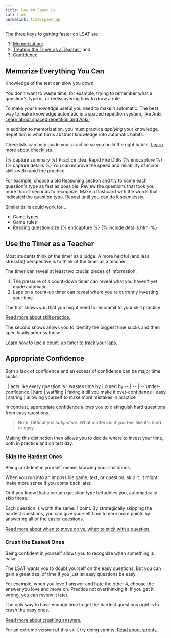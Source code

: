 ```yaml
---
title: How to Speed Up
cat: time
permalink: time/speed_up
---
```


The three keys to getting faster on LSAT are:

1. [Memorization](#memorize-everything-you-can);
1. [Treating the Timer as a Teacher](#use-the-timer-as-a-teacher); and
1. [Confidence](#appropriate-confidence).

## Memorize Everything You Can

Knowledge of the test can slow you down.

You don't want to waste time, for example, trying to remember what a question's type is, or rediscovering how to draw a rule.

To make your knowledge useful you need to make it automatic. The best way to make knowledge automatic is a spaced repetition system, like Anki. [Learn about spaced repetition and Anki.][anki]

In addition to memorization, you must practice *applying* your knowledge. Repetition is what turns abstract knowledge into automatic habits.

Checklists can help guide your practice so you build the right habits. [Learn more about checklists.][checklist]

{% capture summary %}
Practice Idea: Rapid Fire Drills
{% endcapture %}
{% capture details %}
You can improve the speed and reliability of minor skills with rapid fire practice. 

For example, choose a old Reasoning section and try to name each question's type as fast as possible. Review the questions that took you more than 2 seconds to recognize. Make a flashcard with the words that indicated the question type. Repeat until you can do it seamlessly.

Similar drills could work for...
- Game types
- Game rules
- Reading question size
{% endcapture %}
{% include details.html %}

## Use the Timer as a Teacher

Most students think of the timer as a judge. A more helpful (and less stressful) perspective is to think of the timer as a teacher.

The timer can reveal at least two crucial pieces of information.

1. The pressure of a count-down timer can reveal what you haven't yet made automatic.
2. Laps on a count-up timer can reveal where you're currently investing your time.

The first shows you that you might need to recommit to your skill practice.

[Read more about skill practice.][practice]

The second shows allows you to identify the biggest time sucks and then specifically address those.

[Learn how to use a count-up timer to track your laps.][laps]

## Appropriate Confidence

Both a lack of confidence and an excess of confidence can be major time sucks.

&nbsp; | acts like every question is | wastes time by | cured by
-- | -- | --
under-confidence | hard | waffling | faking it till you make it
over-confidence | easy | staring | allowing yourself to make more mistakes in practice

In contrast, appropriate confidence allows you to distinguish hard questions from easy questions.

> Note: Difficulty is *subjective*. What matters is if you feel like it's hard or easy.

Making this distinction then allows you to decide where to invest your time, both in practice and on test day.

### Skip the Hardest Ones

Being confident in yourself means knowing your limitations.

When you run into an impossible game, text, or question, skip it. It might make more sense if you come back later.

Or if you know that a certain question type befuddles you, automatically skip those.

Each question is worth the same: 1 point. By strategically skipping the hardest questions, you can give yourself time to earn more points by answering all of the easier questions.

[Read more about when to move on vs. when to stick with a question.][flag]

### Crush the Easiest Ones

Being confident in yourself allows you to recognize when something is easy.

The LSAT wants you to doubt yourself on the easy questions. But you can gain a great deal of time if you just let easy questions be easy.

For example, when you love 1 answer and hate the other 4, choose the answer you love and move on. Practice not overthinking it. If you get it wrong, you can review it later.

The only way to have enough time to get the hardest questions right is to crush the easy ones.

[Read more about crushing answers.][crush]

For an extreme version of this skill, try doing sprints. [Read about sprints.][sprints]

[crush]: ../read/crush.html
[practice]: ../fundamentals/practice.html
[anki]: ../resources.html#anki
[checklist]: ../resources/checklists.html
[sprints]: sprint.html
[flag]: ../reason/flag.html
[laps]: laps.html